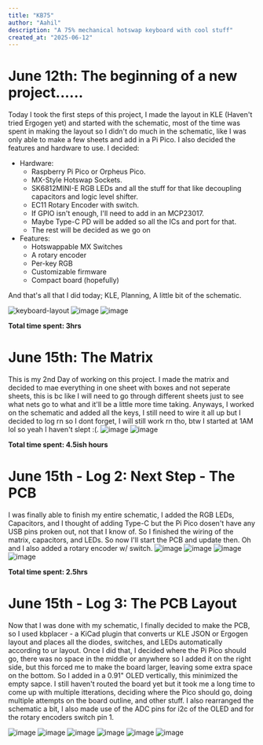 ```yaml
---
title: "KB75"
author: "Aahil"
description: "A 75% mechanical hotswap keyboard with cool stuff"
created_at: "2025-06-12"
---
```


# June 12th: The beginning of a new project......

Today I took the first steps of this project, I made the layout in KLE (Haven't tried Ergogen yet) and started with the schematic, most of the time was spent in making the layout so I didn't do much in the schematic, like I was only able to make a few sheets and add in a Pi Pico. I also decided the features and hardware to use.
I decided:
- Hardware:
    - Raspberry Pi Pico or Orpheus Pico.
    - MX-Style Hotswap Sockets.
    - SK6812MINI-E RGB LEDs and all the stuff for that like decoupling capacitors and logic level shifter.
    - EC11 Rotary Encoder with switch.
    - If GPIO isn't enough, I'll need to add in an MCP23017.
    - Maybe Type-C PD will be added so all the ICs and port for that.
    - The rest will be decided as we go on
- Features:
    - Hotswappable MX Switches
    - A rotary encoder
    - Per-key RGB
    - Customizable firmware
    - Compact board (hopefully)

 And that's all that I did today; KLE, Planning, A little bit of the schematic.

![keyboard-layout](https://github.com/user-attachments/assets/d0c03b79-9d64-4abb-84ac-26976ad79f7c)
![image](https://github.com/user-attachments/assets/481afb8f-1bab-49a4-8e27-c78268a186cd)
![image](https://github.com/user-attachments/assets/11656e81-6ee1-47f5-9c43-f3877cdc8a9e)

 **Total time spent: 3hrs**

# June 15th: The Matrix

This is my 2nd Day of working on this project. I made the matrix and decided to mae everything in one sheet with boxes and not seperate sheets, this is bc like I will need to go through different sheets just to see what nets go to what and it'll be a little more time taking. Anyways, I worked on the schematic and added all the keys, I still need to wire it all up but I decided to log rn so I dont forget, I will still work rn tho, btw I started at 1AM lol so yeah I haven't slept :(.
![image](https://github.com/user-attachments/assets/317da8b9-bf26-45cf-ba87-7c9fb4c9cfa3)
![image](https://github.com/user-attachments/assets/157af02d-fad2-474a-9e68-1906e1ec2fc9)

**Total time spent: 4.5ish hours**

# June 15th - Log 2: Next Step - The PCB

I was finally able to finish my entire schematic, I added the RGB LEDs, Capacitors, and I thought of adding Type-C but the Pi Pico dosen't have any USB pins proken out, not that I know of. So I finished the wiring of the matrix, capacitors, and LEDs. So now I'll start the PCB and update then. Oh and I also added a rotary encoder w/ switch.
![image](https://github.com/user-attachments/assets/d4771dae-4cad-40f2-95c3-29abeb6d920c)
![image](https://github.com/user-attachments/assets/389ec836-0589-4872-bc26-2cf47997ab9f)
![image](https://github.com/user-attachments/assets/1e47e696-ea9e-4dd3-85bd-d255894640d9)
![image](https://github.com/user-attachments/assets/babf7ec4-75be-433e-854f-468cfa62ccb3)

**Total time spent: 2.5hrs**

# June 15th - Log 3: The PCB Layout

Now that I was done with my schematic, I finally decided to make the PCB, so I used kbplacer - a KiCad plugin that converts ur KLE JSON or Ergogen layout and places all the diodes, switches, and LEDs automatically according to ur layout. Once I did that, I decided where the Pi Pico should go, there was no space in the middle or anywhere so I added it on the right side, but this forced me to make the board larger, leaving some extra space on the bottom. So I added in a 0.91" OLED vertically, this minimized the empty sapce. I still haven't routed the board yet but it took me a long time to come up with multiple itterations, deciding where the Pico should go, doing multiple attempts on the board outline, and other stuff. I also rearranged the schematic a bit, I also made use of the ADC pins for i2c of the OLED and for the rotary encoders switch pin 1.

![image](https://github.com/user-attachments/assets/3510f678-3912-42c6-b52a-2edccb3f8bc9)
![image](https://github.com/user-attachments/assets/650606c4-6272-4dba-aceb-9ccf0a23be55)
![image](https://github.com/user-attachments/assets/c1e5242a-cb5e-462e-9bc5-870e9f5aa79a)
![image](https://github.com/user-attachments/assets/d7729aa8-ae92-4e73-9bd9-f6f40d68b696)
![image](https://github.com/user-attachments/assets/8e03e949-35ec-4323-b7ac-d58c50bf8804)
![image](https://github.com/user-attachments/assets/94c73f89-794d-4c82-af51-2190c69ce6a7)

